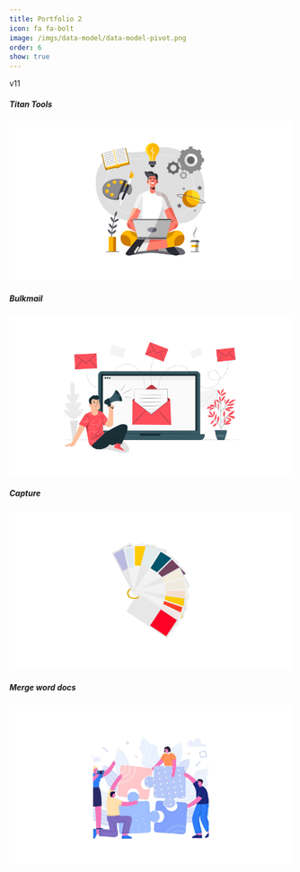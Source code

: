```yaml
---
title: Portfolio 2
icon: fa fa-bolt
image: /imgs/data-model/data-model-pivot.png
order: 6
show: true
---
```


v11


<div class="container mt-4 d-flex justify-content-center">           
  <div class="row g-0">
    <div class="col-md-6 border-right">
      <div class="cards">                    
        <div class="card h-150 card border-0 bg-transparent text-center">
          <h5>Titan Tools</h5>
          <img src="/imgs/portfolio/titan-tools.png" />                  
        </div>
      </div>                  
    </div>
    <div class="col-md-6 border-right">
      <div class="cards">                    
        <div class="card h-150 card border-0 bg-transparent text-center">
          <h5>Bulkmail</h5>
          <img src="/imgs/portfolio/bulkmail.png" />             
        </div>
      </div>                  
    </div>
    <div class="col-md-6 border-right">
      <div class="cards">                    
        <div class="card h-150 card border-0 bg-transparent text-center">
          <h5>Capture</h5>
          <img src="/imgs/portfolio/capture.png" />             
        </div>
      </div>                  
    </div>
    <div class="col-md-6 border-right">
      <div class="cards">                    
        <div class="card h-150 card border-0 bg-transparent text-center">
          <h5>Merge word docs</h5>
          <img src="/imgs/portfolio/merge-word-docs.png" />            
        </div>
      </div>                  
    </div>
 </div> 
</div>
